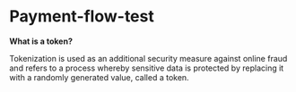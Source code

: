 # Payment-flow-test

<b>What is a token?</b>

Tokenization is used as an additional security measure against online fraud and refers to a process whereby sensitive data is protected by replacing it with a randomly generated value, called a token.

